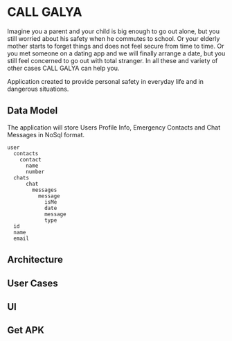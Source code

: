 # CALL GALYA
Imagine you a parent and your child is big enough to go out alone, but you still worried about his safety when he commutes to school. Or your elderly mother starts to forget things and does not feel secure from time to time. Or you met someone on a dating app and we will finally arrange a date, but you still feel concerned to go out with total stranger. In all these and variety of other cases CALL GALYA can help you.

Application created to provide personal safety in everyday life and in dangerous situations. 

## Data Model
The application will store Users Profile Info, Emergency Contacts and Chat Messages in NoSql format.
```
user
  contacts
    contact
      name
      number
  chats
      chat
        messages
          message
            isMe
            date
            message
            type
  id
  name
  email
```
## Architecture
## User Cases
## UI
## Get APK
